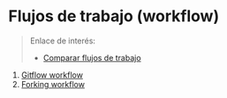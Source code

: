 
# Flujos de trabajo (workflow)

> Enlace de interés:
> * [Comparar flujos de trabajo](https://www.atlassian.com/es/git/tutorials/comparing-workflows)


1. [Gitflow workflow](gitflow.md)
1. [Forking workflow](https://www.atlassian.com/es/git/tutorials/comparing-workflows/forking-workflow)
